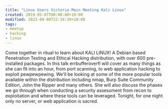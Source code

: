 ```yaml
---
title: "Linux Users Victoria Main Meeting Kali Linux"
created: 2019-05-07T00:00:00+10:00
modified: 2023-09-09T22:34:39+10:00
tags:
- meetup
- hacking
- linux
---
```


Come together in ritual to learn about KALI LINUX! A Debian based Penetration Testing and Ethical Hacking distribution, with over 600 pre-installed packages. In this talk errbufferoverfl will cover as many things as she can fit into an hour, from port scanning, to web application hacking to exploit pewpewpewing. We'll be looking at some of the more popular tools available within the distribution including nmap, Burp Suite Community Edition, John the Ripper and many others. She will also discuss the phases we go through when conducting a security assessment from recon to exploitation and where these tools can be leveraged. Tonight, for one night only no server, or web application is sacred.